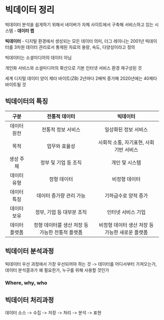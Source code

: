 # 빅데이터 정리
빅데이터 분석을 쉽게하기 위해서 네이버가 자체 사이트에서 구축해 서비스하고 있는 시스템 - **데이터 랩**

**빅데이터** - 디지털 환경에서 생성되는 모든 데이터 의미, 더그 레이니는 2001년 빅데이터를 3차원 데이터 관리로서 통제된 자료의 용량, 속도, 다양성이라고 정의

빅데이터는 소셜미디어의 데이터 아님

개인화 서비스와 소셜미디어의 확산으로 기본 인터넷 서비스 환경 재구성된 것

세계 디지털 데이터 양이 제타 바이트(ZB) 2년마다 2배씩 증가해 2020년에는 40제타 바이트될 것

## 빅데이터의 특징
| 구분 | 전통적 데이터 | 빅데이터 |
|:---:|:---:|:---:|
| 데이터 원천 | 전통적 정보 서비스 | 일상화된 정보 서비스 |
| 목적 | 업무와 효율성 | 사회적 소통, 자기표현, 사회 기반 서비스 |
| 생성 주체 | 정부 및 기업 등 조직 | 개인 및 시스템 |
| 데이터 유형 | 정형 데이터 | 비정형 데이터 |
| 데이터 특징 | 데이터 증가량 관리 가능 | 기하급수로 양적 증가 |
| 데이터 보유 | 정부, 기업 등 대부분 조직 | 인터넷 서비스 기업 |
| 데이터 플랫폼 | 정형 데이터를 생산 저장 등 가능한 전통적 플랫폼 | 비정형 데이터 생산 저장 등 가능한 새로운 플랫폼 |

## 빅데이터 분석과정
빅데이터 우선 과정에서 가장 우선되어야 하는 것 -> 데이터를 어디서부터 가져오는가, 데이터 분석결과가 왜 필요한가, 누구를 위해 사용할 것인가
### Where, why, who

## 빅데이터 처리과정
데이터 소스 -> 수집 -> 저장 -> 처리 -> 분석 -> 표현

